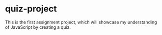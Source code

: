 # quiz-project
This is the first assignment project, which will showcase my understanding of JavaScript by creating a quiz.
